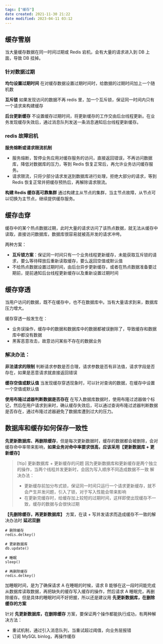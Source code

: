 ```yaml
---
tags: ["缓存"]
date created: 2021-11-30 21:22
date modified: 2023-04-11 03:12
---
```


## 缓存雪崩

当大量缓存数据在同一时间过期或 Redis 宕机，会有大量的请求进入到 DB 上面，导致 DB 挂掉。

### 针对数据过期

**均匀设置过期时间**
在对缓存数据设置过期时间时，给数据的过期时间加上一个随机数

**互斥锁**
如果发现访问的数据不再 redis 里，加一个互斥锁，保证同一时间内只有一个请求来构建缓存

**后台更新缓存**
不设置缓存过期时间，将更新缓存的工作交由后台线程更新。在业务发现缓存失效后，通过消息队列发送一条消息通知后台线程更新缓存。

### redis 故障宕机

**服务熔断或请求限流机制**
- 服务熔断，暂停业务应用对缓存服务的访问，直接返回错误，不再访问数据库，降低对数据库的压力，等到 Redis 恢复正常后，再允许业务访问缓存服务。
- 请求限流，只将少部分请求发送到数据库进行处理，拒绝大部分的请求，等到 Redis 恢复正常并把缓存预热后，再解除请求限流。

**构建 Redis 缓存高可靠集群**
通过构建主从节点的集群，当主节点故障，从节点可以切换为主节点，继续提供缓存服务。

## 缓存击穿

缓存中的某个热点数据过期，此时大量的请求访问了该热点数据，就无法从缓存中读取，直接访问数据库，数据库很容易就被高并发的请求冲垮。

两种方案：
- **互斥锁方案**：保证同一时间只有一个业务线程更新缓存，未能获取互斥锁的请求，要么等待释放后重新读取缓存，要么返回空值或默认值
- 不给热点数据设置过期时间，由后台异步更新缓存，或者在热点数据准备要过期前，提前通知后台线程更新缓存以及重新设置过期时间

## 缓存穿透

当用户访问的数据，既不在缓存中，也不在数据库中。当有大量请求到来，数据库压力增大。

缓存穿透一般发生在：
- 业务误操作，缓存中的数据和数据库中的数据都被误删除了，导致缓存和数据库中都没有数据
- 黑客恶意攻击，故意访问某些不存在的数据业务

### 解决办法：

**非法请求的限制**
判断请求参数是否合理，请求参数是否有非法值，请求字段是否存在，如果是恶意请求就直接返回错误

**缓存空值或默认值**
当发现缓存穿透现象时，可以针对查询的数据，在缓存中设置一个空值或默认值

**使用布隆过滤器判断数据是否存在**
在写入数据库数据时，使用布隆过滤器做个标记，然后在用户请求到来时，确认缓存失效后，可以通过查询布隆过滤器判断数据是否存在，通过布隆过滤器避免了数据库遭到过大的压力。

## 数据库和缓存如何保存一致性

**先更新数据库、再删除缓存**，但是每次更新数据时，缓存的数据都会被删除，会对缓存命中率带来影响，**如果业务对命中率要求很高，应该采用【更新数据库 + 更新缓存】**

>[!tip] 更新数据库 + 更新缓存的问题
> 因为更新数据库和更新缓存是两个独立的操作，当两个线程并发更新时，会因为写入顺序不同造成数据不一致
> 解决办法：
> - 更新缓存前加分布式锁，保证同一时间只运行一个请求更新缓存，就不会产生并发问题，引入了锁，对于写入性能会带来影响
> - 在更新完缓存时，给缓存加上较短的过期时间，这样即使出现缓存不一致，缓存的数据与会很快过期


**【先删除缓存，再更新数据库】** 方案，在读 + 写并发请求而造成缓存不一致的解决办法时 **延迟双删**

```
# 删除缓存
redis.delkey()

# 更新数据库
db.update()

# 睡眠
sleep()

# 再删除缓存
redis.delkey()
```

加睡眠时间，是为了确保请求 A 在睡眠的时候，请求 B 能够在这一段时间能完成从数据库读取数据，再把缺失的缓存写入缓存的操作，然后请求 A 睡眠完，再删除缓存。但是具体的睡眠时间不好把握，所以还是建议用 **先更新数据库，在删除缓存的方案**

针对 **先更新数据库，在删除缓存** 方案，要保证两个操作都能执行成功，有两种解决方法：
- 重试机制，通过引入消息队列，当重试超过阈值，向业务层报错
- 订阅 MySQL binlog，再操作缓存
